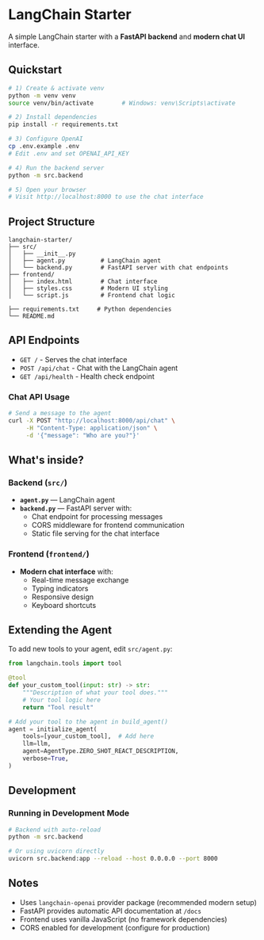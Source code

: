 
# LangChain Starter

A simple LangChain starter with a **FastAPI backend** and **modern chat UI** interface.

## Quickstart

```bash
# 1) Create & activate venv
python -m venv venv
source venv/bin/activate        # Windows: venv\Scripts\activate

# 2) Install dependencies
pip install -r requirements.txt

# 3) Configure OpenAI
cp .env.example .env
# Edit .env and set OPENAI_API_KEY

# 4) Run the backend server
python -m src.backend

# 5) Open your browser
# Visit http://localhost:8000 to use the chat interface
```

## Project Structure

```
langchain-starter/
├── src/
│   ├── __init__.py
│   ├── agent.py          # LangChain agent
│   └── backend.py        # FastAPI server with chat endpoints
├── frontend/
│   ├── index.html        # Chat interface
│   ├── styles.css        # Modern UI styling
│   └── script.js         # Frontend chat logic

├── requirements.txt     # Python dependencies
└── README.md
```

## API Endpoints

- `GET /` - Serves the chat interface
- `POST /api/chat` - Chat with the LangChain agent
- `GET /api/health` - Health check endpoint

### Chat API Usage

```bash
# Send a message to the agent
curl -X POST "http://localhost:8000/api/chat" \
     -H "Content-Type: application/json" \
     -d '{"message": "Who are you?"}'
```

## What's inside?

### Backend (`src/`)
- **`agent.py`** — LangChain agent
- **`backend.py`** — FastAPI server with:
  - Chat endpoint for processing messages
  - CORS middleware for frontend communication
  - Static file serving for the chat interface

### Frontend (`frontend/`)
- **Modern chat interface** with:
  - Real-time message exchange
  - Typing indicators
  - Responsive design
  - Keyboard shortcuts

## Extending the Agent

To add new tools to your agent, edit `src/agent.py`:

```python
from langchain.tools import tool

@tool
def your_custom_tool(input: str) -> str:
    """Description of what your tool does."""
    # Your tool logic here
    return "Tool result"

# Add your tool to the agent in build_agent()
agent = initialize_agent(
    tools=[your_custom_tool],  # Add here
    llm=llm,
    agent=AgentType.ZERO_SHOT_REACT_DESCRIPTION,
    verbose=True,
)
```

## Development

### Running in Development Mode
```bash
# Backend with auto-reload
python -m src.backend

# Or using uvicorn directly
uvicorn src.backend:app --reload --host 0.0.0.0 --port 8000
```

## Notes
- Uses `langchain-openai` provider package (recommended modern setup)
- FastAPI provides automatic API documentation at `/docs`
- Frontend uses vanilla JavaScript (no framework dependencies)
- CORS enabled for development (configure for production)
